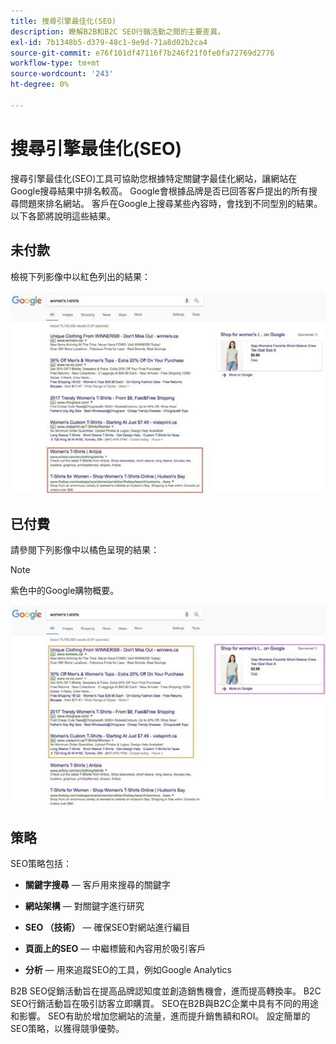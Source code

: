 ```yaml
---
title: 搜尋引擎最佳化(SEO)
description: 瞭解B2B和B2C SEO行銷活動之間的主要差異。
exl-id: 7b1348b5-d379-48c1-9e9d-71a8d02b2ca4
source-git-commit: e76f101df47116f7b246f21f0fe0fa72769d2776
workflow-type: tm+mt
source-wordcount: '243'
ht-degree: 0%

---
```


# 搜尋引擎最佳化(SEO)

搜尋引擎最佳化(SEO)工具可協助您根據特定關鍵字最佳化網站，讓網站在Google搜尋結果中排名較高。 Google會根據品牌是否已回答客戶提出的所有搜尋問題來排名網站。 客戶在Google上搜尋某些內容時，會找到不同型別的結果。 以下各節將說明這些結果。

## 未付款

檢視下列影像中以紅色列出的結果：

![未支付的SEO Google搜尋結果](../../assets/playbooks/seo-unpaid.png)

## 已付費

請參閱下列影像中以橘色呈現的結果：

>[!NOTE]
>
>紫色中的Google購物概要。

![付費SEO Google搜尋結果](../../assets/playbooks/seo-paid.png)

## 策略

SEO策略包括：

- **關鍵字搜尋** — 客戶用來搜尋的關鍵字

- **網站架構** — 對關鍵字進行研究

- **SEO （技術）** — 確保SEO對網站進行編目

- **頁面上的SEO** — 中繼標籤和內容用於吸引客戶

- **分析** — 用來追蹤SEO的工具，例如Google Analytics

B2B SEO促銷活動旨在提高品牌認知度並創造銷售機會，進而提高轉換率。 B2C SEO行銷活動旨在吸引訪客立即購買。 SEO在B2B與B2C企業中具有不同的用途和影響。 SEO有助於增加您網站的流量，進而提升銷售額和ROI。 設定簡單的SEO策略，以獲得競爭優勢。
